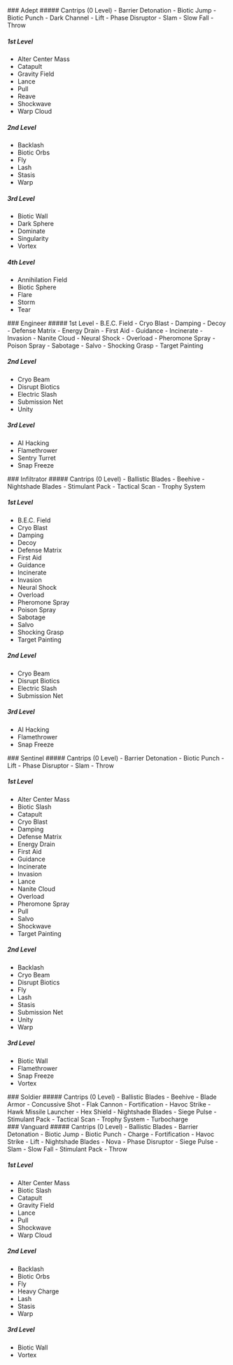 

<div class='spellList'>
### Adept
##### Cantrips (0 Level)
- Barrier Detonation
- Biotic Jump
- Biotic Punch
- Dark Channel
- Lift
- Phase Disruptor
- Slam
- Slow Fall
- Throw

##### 1st Level
- Alter Center Mass
- Catapult
- Gravity Field
- Lance
- Pull
- Reave
- Shockwave
- Warp Cloud

##### 2nd Level
- Backlash
- Biotic Orbs
- Fly
- Lash
- Stasis
- Warp

##### 3rd Level
- Biotic Wall
- Dark Sphere
- Dominate
- Singularity
- Vortex

##### 4th Level
- Annihilation Field
- Biotic Sphere
- Flare
- Storm
- Tear
</div>

<div class='spellList'>
### Engineer
##### 1st Level
- B.E.C. Field
- Cryo Blast
- Damping
- Decoy
- Defense Matrix
- Energy Drain
- First Aid
- Guidance
- Incinerate
- Invasion
- Nanite Cloud
- Neural Shock
- Overload
- Pheromone Spray
- Poison Spray
- Sabotage
- Salvo
- Shocking Grasp
- Target Painting

##### 2nd Level
- Cryo Beam
- Disrupt Biotics
- Electric Slash
- Submission Net
- Unity

##### 3rd Level
- AI Hacking
- Flamethrower
- Sentry Turret
- Snap Freeze
</div>

<div class='spellList'>
### Infiltrator
##### Cantrips (0 Level)
- Ballistic Blades
- Beehive
- Nightshade Blades
- Stimulant Pack
- Tactical Scan
- Trophy System

##### 1st Level
- B.E.C. Field
- Cryo Blast
- Damping
- Decoy
- Defense Matrix
- First Aid
- Guidance
- Incinerate
- Invasion
- Neural Shock
- Overload
- Pheromone Spray
- Poison Spray
- Sabotage
- Salvo
- Shocking Grasp
- Target Painting

##### 2nd Level
- Cryo Beam
- Disrupt Biotics
- Electric Slash
- Submission Net

##### 3rd Level
- AI Hacking
- Flamethrower
- Snap Freeze
</div>

<div class='spellList'>
### Sentinel
##### Cantrips (0 Level)
- Barrier Detonation
- Biotic Punch
- Lift
- Phase Disruptor
- Slam
- Throw

##### 1st Level
- Alter Center Mass
- Biotic Slash
- Catapult
- Cryo Blast
- Damping
- Defense Matrix
- Energy Drain
- First Aid
- Guidance
- Incinerate
- Invasion
- Lance
- Nanite Cloud
- Overload
- Pheromone Spray
- Pull
- Salvo
- Shockwave
- Target Painting

##### 2nd Level
- Backlash
- Cryo Beam
- Disrupt Biotics
- Fly
- Lash
- Stasis
- Submission Net
- Unity
- Warp

##### 3rd Level
- Biotic Wall
- Flamethrower
- Snap Freeze
- Vortex
</div>

<div class='spellList'>
### Soldier
##### Cantrips (0 Level)
- Ballistic Blades
- Beehive
- Blade Armor
- Concussive Shot
- Flak Cannon
- Fortification
- Havoc Strike
- Hawk Missile Launcher
- Hex Shield
- Nightshade Blades
- Siege Pulse
- Stimulant Pack
- Tactical Scan
- Trophy System
- Turbocharge
</div>

<div class='spellList'>
### Vanguard
##### Cantrips (0 Level)
- Ballistic Blades
- Barrier Detonation
- Biotic Jump
- Biotic Punch
- Charge
- Fortification
- Havoc Strike
- Lift
- Nightshade Blades
- Nova
- Phase Disruptor
- Siege Pulse
- Slam
- Slow Fall
- Stimulant Pack
- Throw

##### 1st Level
- Alter Center Mass
- Biotic Slash
- Catapult
- Gravity Field
- Lance
- Pull
- Shockwave
- Warp Cloud

##### 2nd Level
- Backlash
- Biotic Orbs
- Fly
- Heavy Charge
- Lash
- Stasis
- Warp

##### 3rd Level
- Biotic Wall
- Vortex
</div>